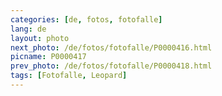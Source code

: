 ```yaml
---
categories: [de, fotos, fotofalle]
lang: de
layout: photo
next_photo: /de/fotos/fotofalle/P0000416.html
picname: P0000417
prev_photo: /de/fotos/fotofalle/P0000418.html
tags: [Fotofalle, Leopard]
---
```

